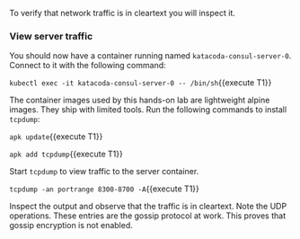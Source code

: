 To verify that network traffic is in cleartext you will inspect it.

### View server traffic

You should now have a container running named `katacoda-consul-server-0`. Connect
to it with the following command:

`kubectl exec -it katacoda-consul-server-0 -- /bin/sh`{{execute T1}}

The container images used by this hands-on lab are lightweight alpine images. They ship with
limited tools. Run the following commands to install `tcpdump`:

`apk update`{{execute T1}}

`apk add tcpdump`{{execute T1}}

Start `tcpdump` to view traffic to the server container.

`tcpdump -an portrange 8300-8700 -A`{{execute T1}}

Inspect the output and observe that the traffic is in cleartext.
Note the UDP operations. These entries are the gossip protocol at work.
This proves that gossip encryption is not enabled.
